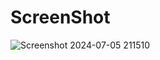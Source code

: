 # ScreenShot
![Screenshot 2024-07-05 211510](https://github.com/khadizaaakter/Assignment_Module_5/assets/135857612/f739e215-683a-4e83-9175-e226bf34fbba)
